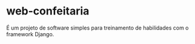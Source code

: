 # web-confeitaria
 É um projeto de software simples para treinamento de habilidades com o framework Django.
